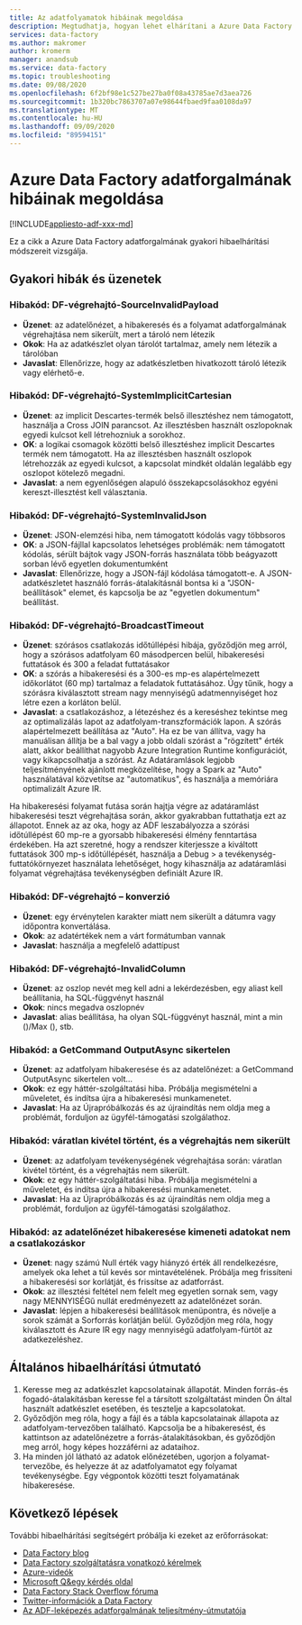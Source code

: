 ```yaml
---
title: Az adatfolyamatok hibáinak megoldása
description: Megtudhatja, hogyan lehet elhárítani a Azure Data Factory az adatfolyamokkal kapcsolatos problémákat.
services: data-factory
ms.author: makromer
author: kromerm
manager: anandsub
ms.service: data-factory
ms.topic: troubleshooting
ms.date: 09/08/2020
ms.openlocfilehash: 6f2bf98e1c527be27ba0f08a43785ae7d3aea726
ms.sourcegitcommit: 1b320bc7863707a07e98644fbaed9faa0108da97
ms.translationtype: MT
ms.contentlocale: hu-HU
ms.lasthandoff: 09/09/2020
ms.locfileid: "89594151"
---
```

# <a name="troubleshoot-data-flows-in-azure-data-factory"></a>Azure Data Factory adatforgalmának hibáinak megoldása

[!INCLUDE[appliesto-adf-xxx-md](includes/appliesto-adf-xxx-md.md)]

Ez a cikk a Azure Data Factory adatforgalmának gyakori hibaelhárítási módszereit vizsgálja.

## <a name="common-errors-and-messages"></a>Gyakori hibák és üzenetek

### <a name="error-code-df-executor-sourceinvalidpayload"></a>Hibakód: DF-végrehajtó-SourceInvalidPayload
- **Üzenet**: az adatelőnézet, a hibakeresés és a folyamat adatforgalmának végrehajtása nem sikerült, mert a tároló nem létezik
- **Okok**: Ha az adatkészlet olyan tárolót tartalmaz, amely nem létezik a tárolóban
- **Javaslat**: Ellenőrizze, hogy az adatkészletben hivatkozott tároló létezik vagy elérhető-e.

### <a name="error-code-df-executor-systemimplicitcartesian"></a>Hibakód: DF-végrehajtó-SystemImplicitCartesian

- **Üzenet**: az implicit Descartes-termék belső illesztéshez nem támogatott, használja a Cross JOIN parancsot. Az illesztésben használt oszlopoknak egyedi kulcsot kell létrehozniuk a sorokhoz.
- **OK**: a logikai csomagok közötti belső illesztéshez implicit Descartes termék nem támogatott. Ha az illesztésben használt oszlopok létrehozzák az egyedi kulcsot, a kapcsolat mindkét oldalán legalább egy oszlopot kötelező megadni.
- **Javaslat**: a nem egyenlőségen alapuló összekapcsolásokhoz egyéni kereszt-illesztést kell választania.

### <a name="error-code-df-executor-systeminvalidjson"></a>Hibakód: DF-végrehajtó-SystemInvalidJson

- **Üzenet**: JSON-elemzési hiba, nem támogatott kódolás vagy többsoros
- **OK**: a JSON-fájllal kapcsolatos lehetséges problémák: nem támogatott kódolás, sérült bájtok vagy JSON-forrás használata több beágyazott sorban lévő egyetlen dokumentumként
- **Javaslat**: Ellenőrizze, hogy a JSON-fájl kódolása támogatott-e. A JSON-adatkészletet használó forrás-átalakításnál bontsa ki a "JSON-beállítások" elemet, és kapcsolja be az "egyetlen dokumentum" beállítást.
 
### <a name="error-code-df-executor-broadcasttimeout"></a>Hibakód: DF-végrehajtó-BroadcastTimeout

- **Üzenet**: szórásos csatlakozás időtúllépési hibája, győződjön meg arról, hogy a szórásos adatfolyam 60 másodpercen belül, hibakeresési futtatások és 300 a feladat futtatásakor
- **OK**: a szórás a hibakeresési és a 300-es mp-es alapértelmezett időkorlátot (60 mp) tartalmaz a feladatok futtatásához. Úgy tűnik, hogy a szórásra kiválasztott stream nagy mennyiségű adatmennyiséget hoz létre ezen a korláton belül.
- **Javaslat**: a csatlakozáshoz, a létezéshez és a kereséshez tekintse meg az optimalizálás lapot az adatfolyam-transzformációk lapon. A szórás alapértelmezett beállítása az "Auto". Ha ez be van állítva, vagy ha manuálisan állítja be a bal vagy a jobb oldali szórást a "rögzített" érték alatt, akkor beállíthat nagyobb Azure Integration Runtime konfigurációt, vagy kikapcsolhatja a szórást. Az Adatáramlások legjobb teljesítményének ajánlott megközelítése, hogy a Spark az "Auto" használatával közvetítse az "automatikus", és használja a memóriára optimalizált Azure IR.

Ha hibakeresési folyamat futása során hajtja végre az adatáramlást hibakeresési teszt végrehajtása során, akkor gyakrabban futtathatja ezt az állapotot. Ennek az az oka, hogy az ADF leszabályozza a szórási időtúllépést 60 mp-re a gyorsabb hibakeresési élmény fenntartása érdekében. Ha azt szeretné, hogy a rendszer kiterjessze a kiváltott futtatások 300 mp-s időtúllépését, használja a Debug > a tevékenység-futtatókörnyezet használata lehetőséget, hogy kihasználja az adatáramlási folyamat végrehajtása tevékenységben definiált Azure IR.

### <a name="error-code-df-executor-conversion"></a>Hibakód: DF-végrehajtó – konverzió

- **Üzenet**: egy érvénytelen karakter miatt nem sikerült a dátumra vagy időpontra konvertálása.
- **Okok**: az adatértékek nem a várt formátumban vannak
- **Javaslat**: használja a megfelelő adattípust

### <a name="error-code-df-executor-invalidcolumn"></a>Hibakód: DF-végrehajtó-InvalidColumn

- **Üzenet**: az oszlop nevét meg kell adni a lekérdezésben, egy aliast kell beállítania, ha SQL-függvényt használ
- **Okok**: nincs megadva oszlopnév
- **Javaslat**: alias beállítása, ha olyan SQL-függvényt használ, mint a min ()/Max (), stb.

### <a name="error-code-getcommand-outputasync-failed"></a>Hibakód: a GetCommand OutputAsync sikertelen

- **Üzenet**: az adatfolyam hibakeresése és az adatelőnézet: a GetCommand OutputAsync sikertelen volt...
- **Okok**: ez egy háttér-szolgáltatási hiba. Próbálja megismételni a műveletet, és indítsa újra a hibakeresési munkamenetet.
- **Javaslat**: Ha az Újrapróbálkozás és az újraindítás nem oldja meg a problémát, forduljon az ügyfél-támogatási szolgálathoz.

### <a name="error-code-hit-unexpected-exception-and-execution-failed"></a>Hibakód: váratlan kivétel történt, és a végrehajtás nem sikerült

- **Üzenet**: az adatfolyam tevékenységének végrehajtása során: váratlan kivétel történt, és a végrehajtás nem sikerült.
- **Okok**: ez egy háttér-szolgáltatási hiba. Próbálja megismételni a műveletet, és indítsa újra a hibakeresési munkamenetet.
- **Javaslat**: Ha az Újrapróbálkozás és az újraindítás nem oldja meg a problémát, forduljon az ügyfél-támogatási szolgálathoz.

### <a name="error-code-debug-data-preview-no-output-data-on-join"></a>Hibakód: az adatelőnézet hibakeresése kimeneti adatokat nem a csatlakozáskor

- **Üzenet**: nagy számú Null érték vagy hiányzó érték áll rendelkezésre, amelyek oka lehet a túl kevés sor mintavételének. Próbálja meg frissíteni a hibakeresési sor korlátját, és frissítse az adatforrást.
- **Okok**: az illesztési feltétel nem felelt meg egyetlen sornak sem, vagy nagy MENNYISÉGű nullát eredményezett az adatelőnézet során.
- **Javaslat**: lépjen a hibakeresési beállítások menüpontra, és növelje a sorok számát a Sorforrás korlátján belül. Győződjön meg róla, hogy kiválasztott és Azure IR egy nagy mennyiségű adatfolyam-fürtöt az adatkezeléshez.


## <a name="general-troubleshooting-guidance"></a>Általános hibaelhárítási útmutató

1. Keresse meg az adatkészlet kapcsolatainak állapotát. Minden forrás-és fogadó-átalakításban keresse fel a társított szolgáltatást minden Ön által használt adatkészlet esetében, és tesztelje a kapcsolatokat.
1. Győződjön meg róla, hogy a fájl és a tábla kapcsolatainak állapota az adatfolyam-tervezőben található. Kapcsolja be a hibakeresést, és kattintson az adatelőnézetre a forrás-átalakításokban, és győződjön meg arról, hogy képes hozzáférni az adataihoz.
1. Ha minden jól látható az adatok előnézetében, ugorjon a folyamat-tervezőbe, és helyezze át az adatfolyamatot egy folyamat tevékenységbe. Egy végpontok közötti teszt folyamatának hibakeresése.

## <a name="next-steps"></a>Következő lépések

További hibaelhárítási segítségért próbálja ki ezeket az erőforrásokat:
*  [Data Factory blog](https://techcommunity.microsoft.com/t5/azure-data-factory/bg-p/AzureDataFactoryBlog)
*  [Data Factory szolgáltatásra vonatkozó kérelmek](https://feedback.azure.com/forums/270578-data-factory)
*  [Azure-videók](https://www.youtube.com/channel/UC2S0k7NeLcEm5_IhHUwpN0g/videos)
*  [Microsoft Q&egy kérdés oldal](https://docs.microsoft.com/answers/topics/azure-data-factory.html)
*  [Data Factory Stack Overflow fóruma](https://stackoverflow.com/questions/tagged/azure-data-factory)
*  [Twitter-információk a Data Factory](https://twitter.com/hashtag/DataFactory)
*  [Az ADF-leképezés adatforgalmának teljesítmény-útmutatója](concepts-data-flow-performance.md)
